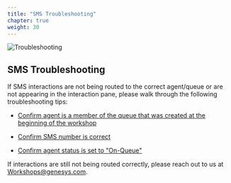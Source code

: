 ```yaml
---
title: "SMS Troubleshooting"
chapter: true
weight: 30
---
```

![Troubleshooting](/images/SMSsetup3-768x300.jpg)
## SMS Troubleshooting
 If SMS interactions are not being routed to the correct agent/queue or are not appearing in the interaction pane, please walk through the following troubleshooting tips:

* [Confirm agent is a member of the queue that was created at the beginning of the workshop](https://workshop.genesys.com/workshops/gride-demo/040-inbound-voice/10_first.html)

* [Confirm SMS number is correct](https://workshop.genesys.com/workshops/gride-demo/060-sms/10_first.html)

* [Confirm agent status is set to "On-Queue"](https://workshop.genesys.com/workshops/gride-demo/060-sms/20_second.html)

 If interactions are still not being routed correctly, please reach out to us at Workshops@genesys.com.